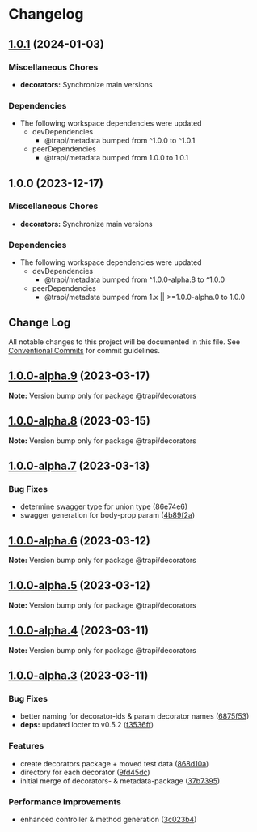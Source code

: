 # Changelog

## [1.0.1](https://github.com/tada5hi/trapi/compare/decorators-v1.0.0...decorators-v1.0.1) (2024-01-03)


### Miscellaneous Chores

* **decorators:** Synchronize main versions


### Dependencies

* The following workspace dependencies were updated
  * devDependencies
    * @trapi/metadata bumped from ^1.0.0 to ^1.0.1
  * peerDependencies
    * @trapi/metadata bumped from 1.0.0 to 1.0.1

## 1.0.0 (2023-12-17)


### Miscellaneous Chores

* **decorators:** Synchronize main versions


### Dependencies

* The following workspace dependencies were updated
  * devDependencies
    * @trapi/metadata bumped from ^1.0.0-alpha.8 to ^1.0.0
  * peerDependencies
    * @trapi/metadata bumped from 1.x || >=1.0.0-alpha.0 to 1.0.0

## Change Log

All notable changes to this project will be documented in this file.
See [Conventional Commits](https://conventionalcommits.org) for commit guidelines.

## [1.0.0-alpha.9](https://github.com/Tada5hi/trapi/compare/@trapi/decorators@1.0.0-alpha.8...@trapi/decorators@1.0.0-alpha.9) (2023-03-17)

**Note:** Version bump only for package @trapi/decorators





## [1.0.0-alpha.8](https://github.com/Tada5hi/trapi/compare/@trapi/decorators@1.0.0-alpha.7...@trapi/decorators@1.0.0-alpha.8) (2023-03-15)

**Note:** Version bump only for package @trapi/decorators





## [1.0.0-alpha.7](https://github.com/Tada5hi/trapi/compare/@trapi/decorators@1.0.0-alpha.6...@trapi/decorators@1.0.0-alpha.7) (2023-03-13)


### Bug Fixes

* determine swagger type for union type ([86e74e6](https://github.com/Tada5hi/trapi/commit/86e74e69c6b5351a72a6d0603de1eeef9c88c94d))
* swagger generation for body-prop param ([4b89f2a](https://github.com/Tada5hi/trapi/commit/4b89f2aed6f9b20b66bc495be45df159ea911a20))





## [1.0.0-alpha.6](https://github.com/Tada5hi/trapi/compare/@trapi/decorators@1.0.0-alpha.5...@trapi/decorators@1.0.0-alpha.6) (2023-03-12)

**Note:** Version bump only for package @trapi/decorators





## [1.0.0-alpha.5](https://github.com/Tada5hi/trapi/compare/@trapi/decorators@1.0.0-alpha.4...@trapi/decorators@1.0.0-alpha.5) (2023-03-12)

**Note:** Version bump only for package @trapi/decorators





## [1.0.0-alpha.4](https://github.com/Tada5hi/trapi/compare/@trapi/decorators@1.0.0-alpha.3...@trapi/decorators@1.0.0-alpha.4) (2023-03-11)

**Note:** Version bump only for package @trapi/decorators





## [1.0.0-alpha.3](https://github.com/Tada5hi/trapi/compare/@trapi/decorators@0.1.1...@trapi/decorators@1.0.0-alpha.3) (2023-03-11)


### Bug Fixes

* better naming for decorator-ids & param decorator names ([6875f53](https://github.com/Tada5hi/trapi/commit/6875f53d7f5a2379ef19933626e46885ce3fcadc))
* **deps:** updated locter to v0.5.2 ([f3536ff](https://github.com/Tada5hi/trapi/commit/f3536ff2e29a53de1aed1f2c67ee7b5a3cdea906))


### Features

* create decorators package + moved test data ([868d10a](https://github.com/Tada5hi/trapi/commit/868d10abfa7895bedba352d871254a8f98f47776))
* directory for each decorator ([9fd45dc](https://github.com/Tada5hi/trapi/commit/9fd45dc1efe520f79c8c3a6d4bdd05c86af9895c))
* initial merge of decorators- & metadata-package ([37b7395](https://github.com/Tada5hi/trapi/commit/37b73953be9f8accb551c8a661c507ae2974db11))


### Performance Improvements

* enhanced controller & method generation ([3c023b4](https://github.com/Tada5hi/trapi/commit/3c023b4525559a9dff34c6113ba33d6f4c9b0986))
